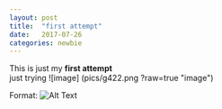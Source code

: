 ```yaml
---
layout: post
title:  "first attempt"
date:   2017-07-26 
categories: newbie
---
```


This is just my **first attempt**
<br>
just trying 
![image] (pics/g422.png ?raw=true "image")

Format: ![Alt Text](url)
